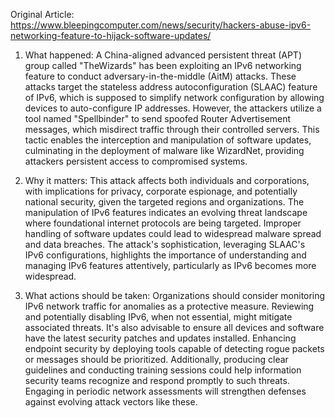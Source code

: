 Original Article: https://www.bleepingcomputer.com/news/security/hackers-abuse-ipv6-networking-feature-to-hijack-software-updates/

1) What happened:
A China-aligned advanced persistent threat (APT) group called "TheWizards" has been exploiting an IPv6 networking feature to conduct adversary-in-the-middle (AitM) attacks. These attacks target the stateless address autoconfiguration (SLAAC) feature of IPv6, which is supposed to simplify network configuration by allowing devices to auto-configure IP addresses. However, the attackers utilize a tool named "Spellbinder" to send spoofed Router Advertisement messages, which misdirect traffic through their controlled servers. This tactic enables the interception and manipulation of software updates, culminating in the deployment of malware like WizardNet, providing attackers persistent access to compromised systems.

2) Why it matters:
This attack affects both individuals and corporations, with implications for privacy, corporate espionage, and potentially national security, given the targeted regions and organizations. The manipulation of IPv6 features indicates an evolving threat landscape where foundational internet protocols are being targeted. Improper handling of software updates could lead to widespread malware spread and data breaches. The attack's sophistication, leveraging SLAAC's IPv6 configurations, highlights the importance of understanding and managing IPv6 features attentively, particularly as IPv6 becomes more widespread.

3) What actions should be taken:
Organizations should consider monitoring IPv6 network traffic for anomalies as a protective measure. Reviewing and potentially disabling IPv6, when not essential, might mitigate associated threats. It's also advisable to ensure all devices and software have the latest security patches and updates installed. Enhancing endpoint security by deploying tools capable of detecting rogue packets or messages should be prioritized. Additionally, producing clear guidelines and conducting training sessions could help information security teams recognize and respond promptly to such threats. Engaging in periodic network assessments will strengthen defenses against evolving attack vectors like these.